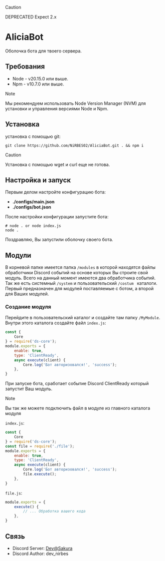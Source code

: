 > [!CAUTION]
> DEPRECATED
> Expect 2.x


# AliciaBot
Оболочка бота для твоего сервера.

## Требования
- Node - v20.15.0 или выше.
- Npm - v10.7.0 или выше.
> [!NOTE]
> Мы рекомендуем использовать Node Version Manager (NVM) для установки и управления версиями Node и Npm.

## Установка
установка с помощью git:
```
git clone https://github.com/NiRBES02/AliciaBot.git . && npm i
```
> [!CAUTION]
> Установка с помощью wget и curl еще не готова.

## Настройка и запуск
Первым делом настройте конфигурацию бота:
- **./configs/main.json**
- **./configs/bot.json**

После настройки конфигурации запустите бота:
```
# node . or node index.js
node .
```
Поздравляю, Вы запустили оболочку своего бота.

## Модули
В корневой папке имеется папка `/modules` в которой  находятся файлы обработчики Discord событий на основе которых Вы строите свой модуль.
Всего на данный момент имеются два обработчика событий. Так же есть системный `/system` и пользовательский `/costum ` каталоги.
Первый предназначен для модулей поставляемые с ботом, а второй для Ваших модулей.
### Создание модуля
Перейдите в пользовательский каталог и создайте там папку `/MyModule`.
Внутри этого каталога создайте файл `index.js`:
```javascript
const {
    Core
} = require('ds-core');
module.exports = {
    enable: true,
    type: 'ClientReady',
    async execute(client) {
        Core.log('Бот авторизовался!', 'success');
    },
}
```
При запуске бота, сработает событие Discord ClientReady который запустит Ваш модуль.
> [!NOTE]
> Вы так же можете подключить файл в модуле из главного каталога модуля

`index.js`:
```javascript
const {
    Core
} = require('ds-core');
const file = require('./file');
module.exports = {
    enable: true,
    type: 'ClientReady',
    async execute(client) {
        Core.log('Бот авторизовался!', 'success');
        file.execute();
    },
}
```
`file.js`:
```javascript
module.exports = {
    execute() {
        // ... Обработка вашего кода
    },
}
```

## Связь
- Discord Server: [Dev@Sakura](https://discord.com/invite/3QKtvHkSMK)
- Discord Author: dev_nirbes
